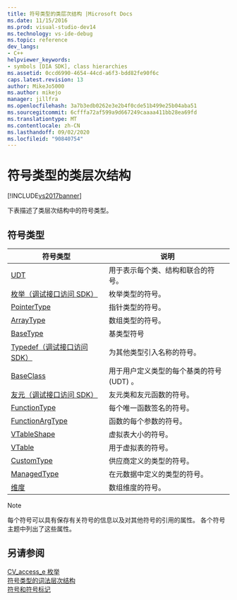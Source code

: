```yaml
---
title: 符号类型的类层次结构 |Microsoft Docs
ms.date: 11/15/2016
ms.prod: visual-studio-dev14
ms.technology: vs-ide-debug
ms.topic: reference
dev_langs:
- C++
helpviewer_keywords:
- symbols [DIA SDK], class hierarchies
ms.assetid: 0ccd6990-4654-44cd-a6f3-bdd82fe90f6c
caps.latest.revision: 13
author: MikeJo5000
ms.author: mikejo
manager: jillfra
ms.openlocfilehash: 3a7b3edb0262e3e2b4f0cde51b499e25b04aba51
ms.sourcegitcommit: 6cfffa72af599a9d667249caaaa411bb28ea69fd
ms.translationtype: MT
ms.contentlocale: zh-CN
ms.lasthandoff: 09/02/2020
ms.locfileid: "90840754"
---
```

# <a name="class-hierarchy-of-symbol-types"></a>符号类型的类层次结构
[!INCLUDE[vs2017banner](../../includes/vs2017banner.md)]

下表描述了类层次结构中的符号类型。  
  
## <a name="symbol-types"></a>符号类型  
  
|符号类型|说明|  
|-----------------|-----------------|  
|[UDT](../../debugger/debug-interface-access/udt.md)|用于表示每个类、结构和联合的符号。|  
|[枚举（调试接口访问 SDK）](../../debugger/debug-interface-access/enum-debug-interface-access-sdk.md)|枚举类型的符号。|  
|[PointerType](../../debugger/debug-interface-access/pointertype.md)|指针类型的符号。|  
|[ArrayType](../../debugger/debug-interface-access/arraytype.md)|数组类型的符号。|  
|[BaseType](../../debugger/debug-interface-access/basetype.md)|基类型符号|  
|[Typedef（调试接口访问 SDK）](../../debugger/debug-interface-access/typedef-debug-interface-access-sdk.md)|为其他类型引入名称的符号。|  
|[BaseClass](../../debugger/debug-interface-access/baseclass.md)|用于用户定义类型的每个基类的符号 (UDT) 。|  
|[友元（调试接口访问 SDK）](../../debugger/debug-interface-access/friend-debug-interface-access-sdk.md)|友元类和友元函数的符号。|  
|[FunctionType](../../debugger/debug-interface-access/functiontype.md)|每个唯一函数签名的符号。|  
|[FunctionArgType](../../debugger/debug-interface-access/functionargtype.md)|函数的每个参数的符号。|  
|[VTableShape](../../debugger/debug-interface-access/vtableshape.md)|虚拟表大小的符号。|  
|[VTable](../../debugger/debug-interface-access/vtable.md)|用于虚拟表的符号。|  
|[CustomType](../../debugger/debug-interface-access/customtype.md)|供应商定义的类型的符号。|  
|[ManagedType](../../debugger/debug-interface-access/managedtype.md)|在元数据中定义的类型的符号。|  
|[维度](../../debugger/debug-interface-access/dimension.md)|数组维度的符号。|  
  
> [!NOTE]
> 每个符号可以具有保存有关符号的信息以及对其他符号的引用的属性。 各个符号主题中列出了这些属性。  
  
## <a name="see-also"></a>另请参阅  
 [CV_access_e 枚举](../../debugger/debug-interface-access/cv-access-e.md)   
 [符号类型的词法层次结构](../../debugger/debug-interface-access/lexical-hierarchy-of-symbol-types.md)   
 [符号和符号标记](../../debugger/debug-interface-access/symbols-and-symbol-tags.md)
